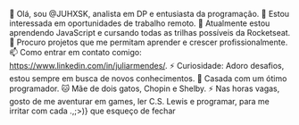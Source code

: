 👋 Olá, sou @JUHXSK, analista em DP e entusiasta da programação.
👀 Estou interessada em oportunidades de trabalho remoto.
🚀 Atualmente estou aprendendo JavaScript e cursando todas as trilhas possíveis da Rocketseat.
🔧 Procuro projetos que me permitam aprender e crescer profissionalmente.
📫 Como entrar em contato comigo: https://www.linkedin.com/in/juliarmendes/.
⚡ Curiosidade: Adoro desafios, estou sempre em busca de novos conhecimentos.
💍 Casada com um ótimo programador.
🐱 Mãe de dois gatos, Chopin e Shelby.
⚡ Nas horas vagas, gosto de me aventurar em games, ler C.S. Lewis e programar, para me irritar com cada .,;>)} que esqueço de fechar


<!---
JUHXSK/JUHXSK is a ✨ special ✨ repository because its `README.md` (this file) appears on your GitHub profile.
You can click the Preview link to take a look at your changes.
--->
